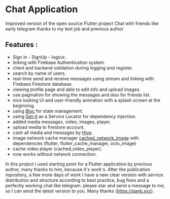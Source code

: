 
# Chat Application

Improved version of the open source Flutter project
Chat with friends like early telegram
thanks to my test job and previous author


## Features : 

- Sign in - SignUp - logout .
- linking with Firebase Authentication system.
- client and backend validation during logging and register.
- search by name of users.
- real-time send and receive messages using stream and linking with Firebaes Firestore database.
- viewing profile page and able to edit info and upload images.
- use pagination for showing the messages and also for friends list.
- nice looking UI and user-friendly animation with a splash screen at the beginning.
- using [Bloc](https://bloclibrary.dev/) for state management.
- using [Get-it](https://pub.dev/packages/get_it) as a Service Locator for dependency injection.
- added media messages, video, images, player.
- upload media to firestore account.
- cash all media and messages by [Hive](https://pub.dev/packages/hive).
- image network cache manager [cached_network_image](https://pub.dev/packages/cached_network_image) with dependencies (flutter, flutter_cache_manager, octo_image)
- cache video player (cached_video_player).
- now works without network connection.


In this project i used starting point for a Flutter application by previous author, many thanks to him, because it's work's.
After the publication repository, a few more days of work I have a new clear version with service distribution and structure according to best practice, bug fixes and a perfectly working chat like telegram. please star and send a message to me, so I can send the latest version to you. Many thanks 
(https://qanb.xyz).
